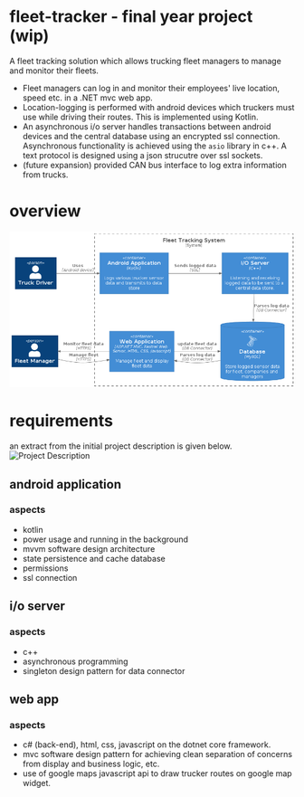 # **fleet-tracker - final year project (wip)**
A fleet tracking solution which allows trucking fleet managers to manage and monitor their fleets.  

- Fleet managers can log in and monitor their employees' live location, speed etc. in a .NET mvc web app.
- Location-logging is performed with android devices which truckers must use while driving their routes. This is implemented using Kotlin.
- An asynchronous i/o server handles transactions between android devices and the central database using an encrypted ssl connection. Asynchronous functionality is achieved using the `asio` library in c++. A text protocol is designed using a json strucutre over ssl sockets.
 - (future expansion) provided CAN bus interface to log extra information from trucks. 

# **overview**
![Project Description](docs/container.png)

# **requirements**
an extract from the initial project description is given below.  
![Project Description](docs/desc.png)

## **android application**
### aspects
 - kotlin
 - power usage and running in the background
 - mvvm software design architecture
 - state persistence and cache database
 - permissions
 - ssl connection

## **i/o server**
### aspects
 - c++
 - asynchronous programming
 - singleton design pattern for data connector

## **web app**
### aspects
 - c# (back-end), html, css, javascript on the dotnet core framework.
 - mvc software design pattern for achieving clean separation of concerns from display and business logic, etc.
 - use of google maps javascript api to draw trucker routes on google map widget.
